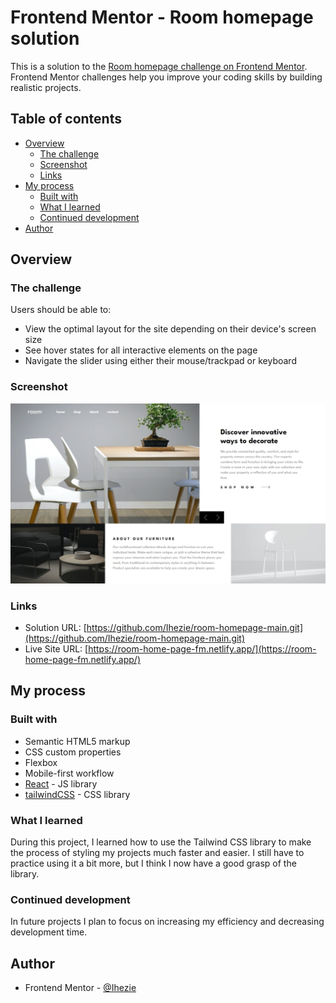 # Frontend Mentor - Room homepage solution

This is a solution to the [Room homepage challenge on Frontend Mentor](https://www.frontendmentor.io/challenges/room-homepage-BtdBY_ENq). Frontend Mentor challenges help you improve your coding skills by building realistic projects. 

## Table of contents

- [Overview](#overview)
  - [The challenge](#the-challenge)
  - [Screenshot](#screenshot)
  - [Links](#links)
- [My process](#my-process)
  - [Built with](#built-with)
  - [What I learned](#what-i-learned)
  - [Continued development](#continued-development)
- [Author](#author)

## Overview

### The challenge

Users should be able to:

- View the optimal layout for the site depending on their device's screen size
- See hover states for all interactive elements on the page
- Navigate the slider using either their mouse/trackpad or keyboard

### Screenshot

![](./screenshot.jpeg)

### Links

- Solution URL: [https://github.com/Ihezie/room-homepage-main.git](https://github.com/Ihezie/room-homepage-main.git)
- Live Site URL: [https://room-home-page-fm.netlify.app/](https://room-home-page-fm.netlify.app/)

## My process

### Built with

- Semantic HTML5 markup
- CSS custom properties
- Flexbox
- Mobile-first workflow
- [React](https://reactjs.org/) - JS library
- [tailwindCSS](https://tailwindcss.com/) - CSS library

### What I learned

During this project, I learned how to use the Tailwind CSS library to make the process of styling my projects much faster and easier. I still have to practice using it a bit more, but I think I now have a good grasp of the library.

### Continued development
In future projects I plan to focus on increasing my efficiency and decreasing development time.

## Author
- Frontend Mentor - [@Ihezie](https://www.frontendmentor.io/profile/Ihezie)
